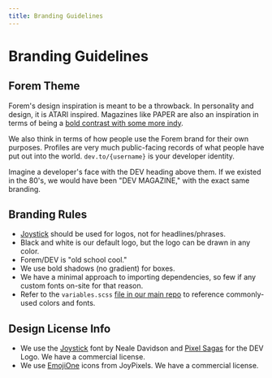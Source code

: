 ```yaml
---
title: Branding Guidelines
---
```


# Branding Guidelines

## Forem Theme

Forem's design inspiration is meant to be a throwback. In personality and
design, it is ATARI inspired. Magazines like PAPER are also an inspiration in
terms of being a
[bold contrast with some more indy](https://www.google.com/search?biw=1440&bih=780&tbm=isch&sa=1&ei=KSN8W5WVLoy55gLI77TgBA&q=paper+magazine+cover&oq=paper+magazine+cover).

We also think in terms of how people use the Forem brand for their own purposes.
Profiles are very much public-facing records of what people have put out into
the world. `dev.to/{username}` is your developer identity.

Imagine a developer's face with the DEV heading above them. If we existed in the
80's, we would have been "DEV MAGAZINE," with the exact same branding.

## Branding Rules

- [Joystick](http://www.pixelsagas.com/?download=joystick) should be used for
  logos, not for headlines/phrases.
- Black and white is our default logo, but the logo can be drawn in any color.
- Forem/DEV is "old school cool."
- We use bold shadows (no gradient) for boxes.
- We have a minimal approach to importing dependencies, so few if any custom
  fonts on-site for that reason.
- Refer to the `variables.scss`
  [file in our main repo](https://github.com/forem/forem/blob/main/app/assets/stylesheets/variables.scss)
  to reference commonly-used colors and fonts.

## Design License Info

- We use the [Joystick](http://www.pixelsagas.com/?download=joystick) font by
  Neale Davidson and [Pixel Sagas](http://www.pixelsagas.com/) for the DEV Logo.
  We have a commercial license.
- We use [EmojiOne](https://www.emojione.com/) icons from JoyPixels. We have a
  commercial license.

